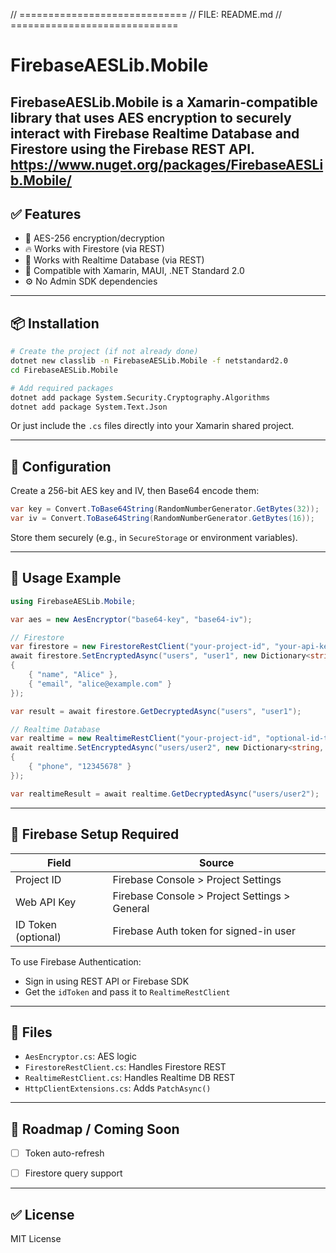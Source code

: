 ﻿
// =============================
// FILE: README.md
// =============================
# FirebaseAESLib.Mobile

**FirebaseAESLib.Mobile** is a Xamarin-compatible library that uses AES encryption to securely interact with Firebase **Realtime Database** and **Firestore** using the Firebase REST API.
https://www.nuget.org/packages/FirebaseAESLib.Mobile/
---

## ✅ Features

- 🔐 AES-256 encryption/decryption
- 🔥 Works with Firestore (via REST)
- 🔁 Works with Realtime Database (via REST)
- 📱 Compatible with Xamarin, MAUI, .NET Standard 2.0
- ⚙️ No Admin SDK dependencies

---

## 📦 Installation

```bash
# Create the project (if not already done)
dotnet new classlib -n FirebaseAESLib.Mobile -f netstandard2.0
cd FirebaseAESLib.Mobile

# Add required packages
dotnet add package System.Security.Cryptography.Algorithms
dotnet add package System.Text.Json
```

Or just include the `.cs` files directly into your Xamarin shared project.

---

## 🔧 Configuration

Create a 256-bit AES key and IV, then Base64 encode them:

```csharp
var key = Convert.ToBase64String(RandomNumberGenerator.GetBytes(32));
var iv = Convert.ToBase64String(RandomNumberGenerator.GetBytes(16));
```

Store them securely (e.g., in `SecureStorage` or environment variables).

---

## 🔐 Usage Example

```csharp
using FirebaseAESLib.Mobile;

var aes = new AesEncryptor("base64-key", "base64-iv");

// Firestore
var firestore = new FirestoreRestClient("your-project-id", "your-api-key", aes);
await firestore.SetEncryptedAsync("users", "user1", new Dictionary<string, object>
{
    { "name", "Alice" },
    { "email", "alice@example.com" }
});

var result = await firestore.GetDecryptedAsync("users", "user1");

// Realtime Database
var realtime = new RealtimeRestClient("your-project-id", "optional-id-token", aes);
await realtime.SetEncryptedAsync("users/user2", new Dictionary<string, object>
{
    { "phone", "12345678" }
});

var realtimeResult = await realtime.GetDecryptedAsync("users/user2");
```

---

## 🔐 Firebase Setup Required

| Field               | Source                                        |
|--------------------|-----------------------------------------------|
| Project ID         | Firebase Console > Project Settings           |
| Web API Key        | Firebase Console > Project Settings > General |
| ID Token (optional)| Firebase Auth token for signed-in user        |

To use Firebase Authentication:
- Sign in using REST API or Firebase SDK
- Get the `idToken` and pass it to `RealtimeRestClient`

---

## 📁 Files

- `AesEncryptor.cs`: AES logic
- `FirestoreRestClient.cs`: Handles Firestore REST
- `RealtimeRestClient.cs`: Handles Realtime DB REST
- `HttpClientExtensions.cs`: Adds `PatchAsync()`

---

## 🧪 Roadmap / Coming Soon

- [ ] Token auto-refresh
- [ ] Firestore query support


---

## ✅ License

MIT License
